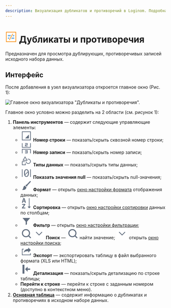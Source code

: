 ```yaml
---
description: Визуализация дубликатов и противоречий в Loginom. Подробная справка по интерфейсу и общим принципам работы в таблице с дубликатами и противоречиями.
---
```

# ![](./../../images/icons/components/duplicates_default.svg) Дубликаты и противоречия

Предназначен для просмотра дублирующих, противоречивых записей исходного набора данных.
## Интерфейс

После добавления в узел визуализатора откроется главное окно (Рис. 1):

![Главное окно визуализатора "Дубликаты и противоречия".](./images/duplicates-main-window.png)

Главное окно условно можно разделить на 2 области (см. рисунок 1):

1. **Панель инструментов** — содержит следующие управляющие элементы:
   * ![](./../../images/icons/common/toolbar-controls/grid-row-no_default.svg) **Номер строки** — показать/скрыть сквозной номер строки;
   * ![](./../../images/icons/common/toolbar-controls/rec-no_default.svg) **Номер записи** — показать/скрыть номер записи;
   * ![](./../../images/icons/common/toolbar-controls/show-data-type_default.svg) **Типы данных** — показать/скрыть типы данных;
   * ![](./../../images/icons/common/toolbar-controls/null-count_default.svg) **Показать значения null** — показать/скрыть null-значения;
   * ![](./../../images/icons/common/toolbar-controls/format_default.svg) **Формат** — открыть [окно настройки формата](./format.md) отображения данных;
   * ![](./../../images/icons/common/toolbar-controls/sort-asc_default.svg) **Сортировка** — открыть [окно настройки сортировки](./sorting.md) данных по столбцам;
   * ![](./../../images/icons/common/toolbar-controls/filter_default.svg) **Фильтр** — открыть [окно настройки фильтрации](./filter.md);
   * ![](./../../images/icons/common/toolbar-controls/zoom_default.svg) ![](./../../images/icons/common/toolbar-controls/down_default.svg) **Поиск** — ![](./../../images/icons/common/toolbar-controls/zoom_default.svg) найти значение; ![](./../../images/icons/common/toolbar-controls/down_default.svg) открыть [окно настройки поиска](./search.md);
   * ![](./../../images/icons/common/toolbar-controls/export_default.svg) **Экспорт** — экспортировать таблицу в файл выбранного формата (XLS или HTML);
   * ![](./../../images/icons/common/toolbar-controls/toggle-left-panel_default.svg) **Детализация** — показать/скрыть детализацию по строке таблицы;
   * **Перейти к строке** — перейти к строке с заданным номером (доступно в контекстном меню).
1. **[Основная таблица](./main-table.md)** — содержит информацию о дубликатах и противоречиях в исходном наборе данных.
